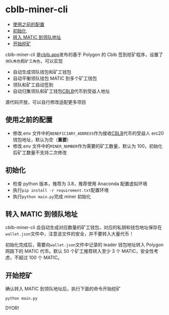 # cblb-miner-cli

<!-- MarkdownTOC -->

- [使用之前的配置](#使用之前的配置)
- [初始化](#初始化)
- [转入 MATIC 到领队地址](#转入matic到领队地址)
- [开始挖矿](#开始挖矿)

<!-- /MarkdownTOC -->

cblb-miner-cli 是[cblb.app](https://cblb.app)发布的基于 Polygon 的 Cblb 签到挖矿程序，设置了`领队角色`和`矿工角色`，可以实现

- 自动生成领队钱包和矿工钱包
- 自动平衡领队钱包 MATIC 到多个矿工钱包
- 领队和矿工自动签到
- 自动归集领队和矿工钱包[CBLB](https://polygonscan.com/token/0x7a45922F95C845Ff9bE01112AfCF207968a9cA0B)代币到受益人地址

源代码开放，可以自行修改适配更多项目

<a id="使用之前的配置"></a>

## 使用之前的配置

- 修改.env 文件中的`BENEFICIARY_ADDRESS`作为接收[CBLB](https://polygonscan.com/token/0x7a45922F95C845Ff9bE01112AfCF207968a9cA0B)代币的受益人 erc20 钱包地址，默认为空（**重要**）
- 修改.env 文件中的`MINER_NUMBER`作为需要的矿工数量，默认为 100，初始化后矿工数量不支持二次修改

<a id="初始化"></a>

## 初始化

- 检查 python 版本，推荐为 3.8，推荐使用 Anaconda 配置虚拟环境
- 执行`pip install -r requirement.txt`配置环境
- 执行`python main.py`完成 miner 初始化

<a id="转入matic到领队地址"></a>

## 转入 MATIC 到领队地址

cblb-miner-cli 会自动生成对应数量的矿工钱包，对应的私钥和钱包地址保存在`wallet.json`文件中，注意该文件的安全，并不要转入大量代币！

初始化完成后，需要向`wallet.json`文件中记录的 leader 钱包地址转入 Polygon 网路下的 MATIC 代币。默认 50 个矿工推荐转入至少 3 个 MATIC，安全性考虑，不超过 100 个 MATIC。

<a id="开始挖矿"></a>

## 开始挖矿

确认转入 MATIC 到领队地址后，执行下面的命令开始挖矿

```
python main.py
```

DYOR!
